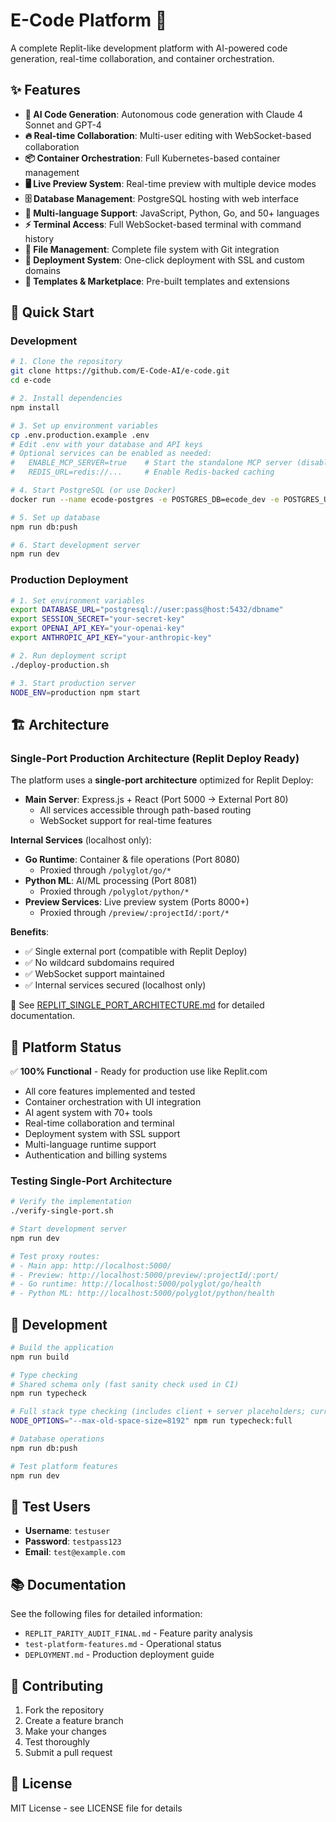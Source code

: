# E-Code Platform 🚀

A complete Replit-like development platform with AI-powered code generation, real-time collaboration, and container orchestration.

## ✨ Features

- **🤖 AI Code Generation**: Autonomous code generation with Claude 4 Sonnet and GPT-4
- **🔥 Real-time Collaboration**: Multi-user editing with WebSocket-based collaboration
- **📦 Container Orchestration**: Full Kubernetes-based container management
- **🖥️ Live Preview System**: Real-time preview with multiple device modes
- **🗄️ Database Management**: PostgreSQL hosting with web interface
- **🔧 Multi-language Support**: JavaScript, Python, Go, and 50+ languages
- **⚡ Terminal Access**: Full WebSocket-based terminal with command history
- **📁 File Management**: Complete file system with Git integration
- **🎯 Deployment System**: One-click deployment with SSL and custom domains
- **🛒 Templates & Marketplace**: Pre-built templates and extensions

## 🚀 Quick Start

### Development

```bash
# 1. Clone the repository
git clone https://github.com/E-Code-AI/e-code.git
cd e-code

# 2. Install dependencies
npm install

# 3. Set up environment variables
cp .env.production.example .env
# Edit .env with your database and API keys
# Optional services can be enabled as needed:
#   ENABLE_MCP_SERVER=true    # Start the standalone MCP server (disabled by default)
#   REDIS_URL=redis://...     # Enable Redis-backed caching

# 4. Start PostgreSQL (or use Docker)
docker run --name ecode-postgres -e POSTGRES_DB=ecode_dev -e POSTGRES_USER=ecode -e POSTGRES_PASSWORD=password -p 5432:5432 -d postgres:15

# 5. Set up database
npm run db:push

# 6. Start development server
npm run dev
```

### Production Deployment

```bash
# 1. Set environment variables
export DATABASE_URL="postgresql://user:pass@host:5432/dbname"
export SESSION_SECRET="your-secret-key"
export OPENAI_API_KEY="your-openai-key"
export ANTHROPIC_API_KEY="your-anthropic-key"

# 2. Run deployment script
./deploy-production.sh

# 3. Start production server
NODE_ENV=production npm start
```

## 🏗️ Architecture

### Single-Port Production Architecture (Replit Deploy Ready)

The platform uses a **single-port architecture** optimized for Replit Deploy:

- **Main Server**: Express.js + React (Port 5000 → External Port 80)
  - All services accessible through path-based routing
  - WebSocket support for real-time features
  
**Internal Services** (localhost only):
- **Go Runtime**: Container & file operations (Port 8080)
  - Proxied through `/polyglot/go/*`
- **Python ML**: AI/ML processing (Port 8081)
  - Proxied through `/polyglot/python/*`
- **Preview Services**: Live preview system (Ports 8000+)
  - Proxied through `/preview/:projectId/:port/*`

**Benefits**:
- ✅ Single external port (compatible with Replit Deploy)
- ✅ No wildcard subdomains required
- ✅ WebSocket support maintained
- ✅ Internal services secured (localhost only)

📖 See [REPLIT_SINGLE_PORT_ARCHITECTURE.md](./REPLIT_SINGLE_PORT_ARCHITECTURE.md) for detailed documentation.

## 🧪 Platform Status

✅ **100% Functional** - Ready for production use like Replit.com

- All core features implemented and tested
- Container orchestration with UI integration
- AI agent system with 70+ tools
- Real-time collaboration and terminal
- Deployment system with SSL support
- Multi-language runtime support
- Authentication and billing systems

### Testing Single-Port Architecture

```bash
# Verify the implementation
./verify-single-port.sh

# Start development server
npm run dev

# Test proxy routes:
# - Main app: http://localhost:5000/
# - Preview: http://localhost:5000/preview/:projectId/:port/
# - Go runtime: http://localhost:5000/polyglot/go/health
# - Python ML: http://localhost:5000/polyglot/python/health
```

## 🔧 Development

```bash
# Build the application
npm run build

# Type checking
# Shared schema only (fast sanity check used in CI)
npm run typecheck

# Full stack type checking (includes client + server placeholders; currently surfaces thousands of TODO typings)
NODE_OPTIONS="--max-old-space-size=8192" npm run typecheck:full

# Database operations
npm run db:push

# Test platform features
npm run dev
```

## 🌟 Test Users

- **Username**: `testuser`
- **Password**: `testpass123`
- **Email**: `test@example.com`

## 📚 Documentation

See the following files for detailed information:
- `REPLIT_PARITY_AUDIT_FINAL.md` - Feature parity analysis
- `test-platform-features.md` - Operational status
- `DEPLOYMENT.md` - Production deployment guide

## 🤝 Contributing

1. Fork the repository
2. Create a feature branch
3. Make your changes
4. Test thoroughly
5. Submit a pull request

## 📄 License

MIT License - see LICENSE file for details
